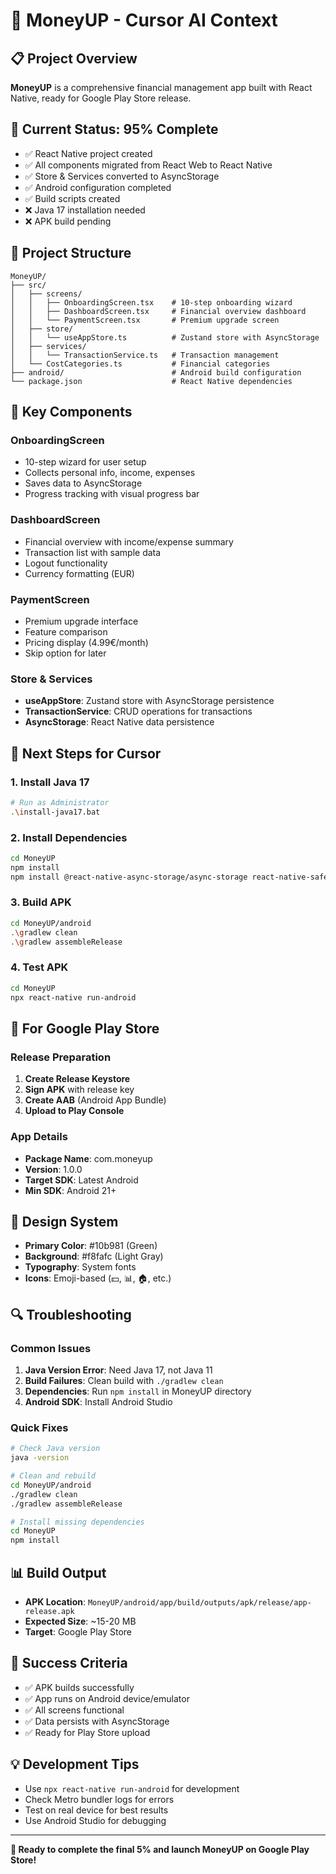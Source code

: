 # 🚀 MoneyUP - Cursor AI Context

## 📋 Project Overview
**MoneyUP** is a comprehensive financial management app built with React Native, ready for Google Play Store release.

## 🎯 Current Status: **95% Complete**
- ✅ React Native project created
- ✅ All components migrated from React Web to React Native
- ✅ Store & Services converted to AsyncStorage
- ✅ Android configuration completed
- ✅ Build scripts created
- ❌ Java 17 installation needed
- ❌ APK build pending

## 📁 Project Structure
```
MoneyUP/
├── src/
│   ├── screens/
│   │   ├── OnboardingScreen.tsx    # 10-step onboarding wizard
│   │   ├── DashboardScreen.tsx     # Financial overview dashboard
│   │   └── PaymentScreen.tsx       # Premium upgrade screen
│   ├── store/
│   │   └── useAppStore.ts          # Zustand store with AsyncStorage
│   ├── services/
│   │   └── TransactionService.ts   # Transaction management
│   └── CostCategories.ts           # Financial categories
├── android/                        # Android build configuration
└── package.json                    # React Native dependencies
```

## 🔧 Key Components

### OnboardingScreen
- 10-step wizard for user setup
- Collects personal info, income, expenses
- Saves data to AsyncStorage
- Progress tracking with visual progress bar

### DashboardScreen
- Financial overview with income/expense summary
- Transaction list with sample data
- Logout functionality
- Currency formatting (EUR)

### PaymentScreen
- Premium upgrade interface
- Feature comparison
- Pricing display (4.99€/month)
- Skip option for later

### Store & Services
- **useAppStore**: Zustand store with AsyncStorage persistence
- **TransactionService**: CRUD operations for transactions
- **AsyncStorage**: React Native data persistence

## 🚀 Next Steps for Cursor

### 1. Install Java 17
```bash
# Run as Administrator
.\install-java17.bat
```

### 2. Install Dependencies
```bash
cd MoneyUP
npm install
npm install @react-native-async-storage/async-storage react-native-safe-area-context react-native-screens
```

### 3. Build APK
```bash
cd MoneyUP/android
.\gradlew clean
.\gradlew assembleRelease
```

### 4. Test APK
```bash
cd MoneyUP
npx react-native run-android
```

## 📱 For Google Play Store

### Release Preparation
1. **Create Release Keystore**
2. **Sign APK** with release key
3. **Create AAB** (Android App Bundle)
4. **Upload to Play Console**

### App Details
- **Package Name**: com.moneyup
- **Version**: 1.0.0
- **Target SDK**: Latest Android
- **Min SDK**: Android 21+

## 🎨 Design System
- **Primary Color**: #10b981 (Green)
- **Background**: #f8fafc (Light Gray)
- **Typography**: System fonts
- **Icons**: Emoji-based (💵, 📊, 🏠, etc.)

## 🔍 Troubleshooting

### Common Issues
1. **Java Version Error**: Need Java 17, not Java 11
2. **Build Failures**: Clean build with `./gradlew clean`
3. **Dependencies**: Run `npm install` in MoneyUP directory
4. **Android SDK**: Install Android Studio

### Quick Fixes
```bash
# Check Java version
java -version

# Clean and rebuild
cd MoneyUP/android
./gradlew clean
./gradlew assembleRelease

# Install missing dependencies
cd MoneyUP
npm install
```

## 📊 Build Output
- **APK Location**: `MoneyUP/android/app/build/outputs/apk/release/app-release.apk`
- **Expected Size**: ~15-20 MB
- **Target**: Google Play Store

## 🎯 Success Criteria
- ✅ APK builds successfully
- ✅ App runs on Android device/emulator
- ✅ All screens functional
- ✅ Data persists with AsyncStorage
- ✅ Ready for Play Store upload

## 💡 Development Tips
- Use `npx react-native run-android` for development
- Check Metro bundler logs for errors
- Test on real device for best results
- Use Android Studio for debugging

---

**🎉 Ready to complete the final 5% and launch MoneyUP on Google Play Store!**

